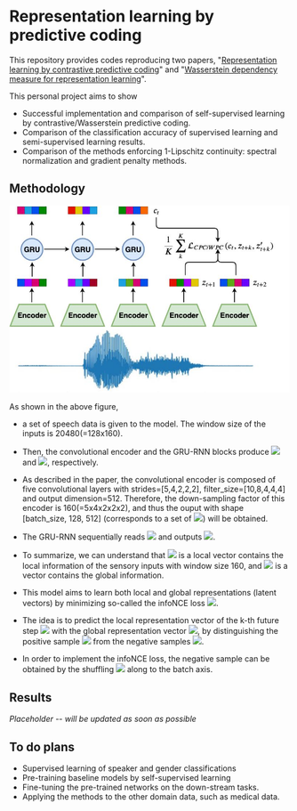 # Representation learning by predictive coding

This repository provides codes reproducing two papers, "[Representation learning by contrastive predictive coding](https://arxiv.org/abs/1807.03748)" and "[Wasserstein dependency measure for representation learning](https://arxiv.org/abs/1903.11780)". 

This personal project aims to show
* Successful implementation and comparison of self-supervised learning by contrastive/Wasserstein predictive coding. 
* Comparison of the classification accuracy of supervised learning and semi-supervised learning results. 
* Comparison of the methods enforcing 1-Lipschitz continuity: spectral normalization and gradient penalty methods. 

## Methodology

![](predictive_coding.jpg)

As shown in the above figure,

* a set of speech data is given to the model. The window size of the inputs is 20480(=128x160). 

* Then, the convolutional encoder and the GRU-RNN blocks produce ![](http://www.sciweavers.org/upload/Tex2Img_1570607635/eqn.png) and ![](http://www.sciweavers.org/upload/Tex2Img_1570607691/eqn.png), respectively. 

* As described in the paper, the convolutional encoder is composed of five convolutional layers with strides=\[5,4,2,2,2\], filter_size=\[10,8,4,4,4\] and output dimension=512. Therefore, the down-sampling factor of this encoder is 160(=5x4x2x2x2), and thus the ouput with shape \[batch_size, 128, 512\] (corresponds to a set of ![](http://www.sciweavers.org/upload/Tex2Img_1570607635/eqn.png)) will be obtained.

* The GRU-RNN sequentially reads ![](http://www.sciweavers.org/upload/Tex2Img_1570607635/eqn.png) and outputs ![](http://www.sciweavers.org/upload/Tex2Img_1570607691/eqn.png). 

* To summarize, we can understand that ![](http://www.sciweavers.org/upload/Tex2Img_1570607635/eqn.png) is a local vector contains the local information of the sensory inputs with window size 160, and ![](http://www.sciweavers.org/upload/Tex2Img_1570607691/eqn.png) is a vector contains the global information.

* This model aims to learn both local and global representations (latent vectors) by minimizing so-called the infoNCE loss ![](http://www.sciweavers.org/upload/Tex2Img_1570608606/eqn.png). 

* The idea is to predict the local representation vector of the k-th future step ![](http://www.sciweavers.org/upload/Tex2Img_1570608830/eqn.png) with the global representation vector ![](http://www.sciweavers.org/upload/Tex2Img_1570607691/eqn.png), by distinguishing the positive sample ![](http://www.sciweavers.org/upload/Tex2Img_1570608830/eqn.png) from the negative samples ![](http://www.sciweavers.org/upload/Tex2Img_1570608888/eqn.png). 

* In order to implement the infoNCE loss, the negative sample can be obtained by the shuffling ![](http://www.sciweavers.org/upload/Tex2Img_1570608830/eqn.png) along to the batch axis. 

## Results

*Placeholder -- will be updated as soon as possible*

## To do plans

* Supervised learning of speaker and gender classifications 
* Pre-training baseline models by self-supervised learning
* Fine-tuning the pre-trained networks on the down-stream tasks.
* Applying the methods to the other domain data, such as medical data.

